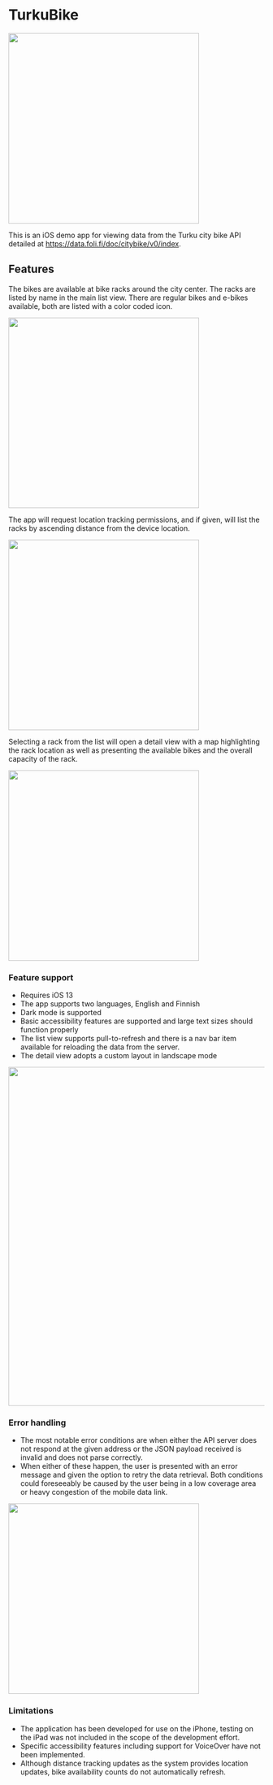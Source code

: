# TurkuBike

<kbd><img src="screenshots/launch-screen.png" width="375"></kbd>

This is an iOS demo app for viewing data from the Turku city bike API detailed at https://data.foli.fi/doc/citybike/v0/index.

## Features

The bikes are available at bike racks around the city center. The racks are listed by name in the main list view. There are regular bikes and e-bikes available, both are listed with a color coded icon.

<kbd><img src="screenshots/list-view.png" width="375"></kbd>

The app will request location tracking permissions, and if given, will list the racks by ascending distance from the device location.

<kbd><img src="screenshots/list-with-location.jpeg" width="375"></kbd>

Selecting a rack from the list will open a detail view with a map highlighting the rack location as well as presenting the available bikes and the overall capacity of the rack.

<kbd><img src="screenshots/detail-view.png" width="375"></kbd>

### Feature support

* Requires iOS 13
* The app supports two languages, English and Finnish
* Dark mode is supported
* Basic accessibility features are supported and large text sizes should function properly
* The list view supports pull-to-refresh and there is a nav bar item available for reloading the data from the server.
* The detail view adopts a custom layout in landscape mode

<kbd><img src="screenshots/detail-landscape.png" width="667"></kbd>

### Error handling

* The most notable error conditions are when either the API server does not respond at the given address or the JSON payload received is invalid and does not parse correctly.
* When either of these happen, the user is presented with an error message and given the option to retry the data retrieval. Both conditions could foreseeably be caused by the user being in a low coverage area or heavy congestion of the mobile data link.

<kbd><img src="screenshots/invalid-data.png" width="375"></kbd>

### Limitations

* The application has been developed for use on the iPhone, testing on the iPad was not included in the scope of the development effort.
* Specific accessibility features including support for VoiceOver have not been implemented.
* Although distance tracking updates as the system provides location updates, bike availability counts do not automatically refresh.
